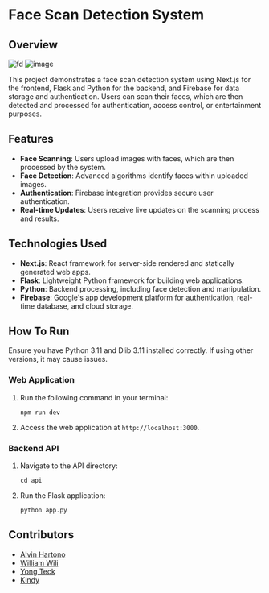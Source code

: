 # Face Scan Detection System

## Overview
![fd](https://github.com/KangBubur1/Face_detection/assets/95082947/b23591c6-988f-4d4c-878a-f665ebde6d97)
![image](https://github.com/KangBubur1/Face_detection/assets/95082947/b16f6b7a-f9e1-48f4-92b0-852989e6dad4)


This project demonstrates a face scan detection system using Next.js for the frontend, Flask and Python for the backend, and Firebase for data storage and authentication. Users can scan their faces, which are then detected and processed for authentication, access control, or entertainment purposes.

## Features

- **Face Scanning**: Users upload images with faces, which are then processed by the system.
- **Face Detection**: Advanced algorithms identify faces within uploaded images.
- **Authentication**: Firebase integration provides secure user authentication.
- **Real-time Updates**: Users receive live updates on the scanning process and results.

## Technologies Used

- **Next.js**: React framework for server-side rendered and statically generated web apps.
- **Flask**: Lightweight Python framework for building web applications.
- **Python**: Backend processing, including face detection and manipulation.
- **Firebase**: Google's app development platform for authentication, real-time database, and cloud storage.

## How To Run

Ensure you have Python 3.11 and Dlib 3.11 installed correctly. If using other versions, it may cause issues.

### Web Application

1. Run the following command in your terminal:

    ```
    npm run dev
    ```

2. Access the web application at `http://localhost:3000`.

### Backend API

1. Navigate to the API directory:

    ```
    cd api
    ```

2. Run the Flask application:

    ```
    python app.py
    ```

## Contributors

- [Alvin Hartono](https://github.com/AlvinHartono)
- [William Wili](https://github.com/williamwili)
- [Yong Teck](https://github.com/yongteck0528)
- [Kindy]()

